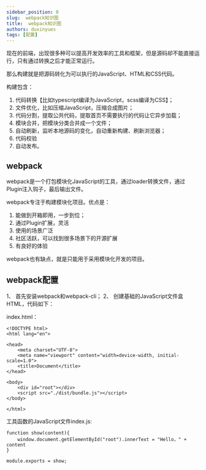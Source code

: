 ```yaml
---
sidebar_position: 0
slug:  webpack知识图
title:  webpack知识图
authors: duxinyues
tags: [配置]
---
```


现在的前端，出现很多种可以提高开发效率的工具和框架，但是源码却不能直接运行，只有通过转换之后才能正常运行。

那么构建就是把源码转化为可以执行的JavaScript、HTML和CSS代码。

构建包含：

1. 代码转换【比如typescript编译为JavaScript，scss编译为CSS】；
2. 文件优化，比如压缩JavaScript，压缩合成图片；
3. 代码分割，提取公共代码，提取首页不需要执行的代码让它异步加载；
4. 模块合并，把模块分类合并成一个文件；
5. 自动刷新，监听本地源码的变化，自动重新构建、刷新浏览器；
6. 代码校验
7. 自动发布。

## webpack

webpack是一个打包模块化JavaScript的工具，通过loader转换文件，通过Plugin注入钩子，最后输出文件。


webpack专注于构建模块化项目。优点是：

1. 能做到开箱即用，一步到位；
2. 通过Plugin扩展，灵活
3. 使用的场景广泛
4. 社区活跃，可以找到很多场景下的开源扩展
5. 有良好的体验

webpack也有缺点，就是只能用于采用模块化开发的项目。


## webpack配置

1、 首先安装webpack和webpack-cli；
2、 创建基础的JavaScript文件盒HTML，代码如下：

index.html：

```
<!DOCTYPE html>
<html lang="en">

<head>
    <meta charset="UTF-8">
    <meta name="viewport" content="width=device-width, initial-scale=1.0">
    <title>Document</title>
</head>

<body>
    <div id="root"></div>
    <script src="./dist/bundle.js"></script>
</body>

</html>
```

工具函数的JavaScript文件index.js:

```
function show(content){
    window.document.getElementById("root").innerText = "Hello，" + content
}

module.exports = show;
```